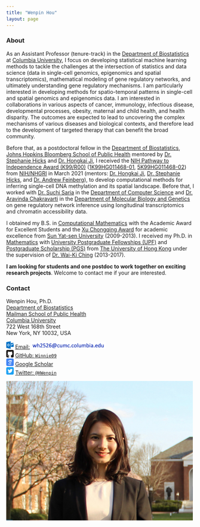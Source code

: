 ```yaml
---
title: "Wenpin Hou"
layout: page
---
```



### About


As an Assistant Professor (tenure-track) in the [Department of Biostatistics](https://www.publichealth.columbia.edu/academics/departments/biostatistics) at [Columbia University](https://www.columbia.edu/), I focus on developing statistical machine learning methods to tackle the challenges at the intersection of statistics and data science (data in single-cell genomics, epigenomics and spatial transcriptomics), mathematical modeling of gene regulatory networks, and ultimately understanding gene regulatory mechanisms. I am particularly interested in developing methods for spatio-temporal patterns in single-cell and spatial genomics and epigenomics data.  I am interested in collaborations in various aspects of cancer, immunology, infectious disease, developmental processes, obesity, maternal and child health, and health disparity.  The outcomes are expected to lead to uncovering the complex mechanisms of various diseases and biological contexts, and therefore lead to the development of targeted therapy that can benefit the broad community.

Before that, as a postdoctoral fellow in the [Department of Biostatistics](https://www.jhsph.edu/departments/biostatistics/), [Johns Hopkins Bloomberg School of Public Health](https://www.jhsph.edu/) mentored by [Dr. Stephanie Hicks](https://www.stephaniehicks.com/) and [Dr. Hongkai Ji](http://www.biostat.jhsph.edu/~hji/), 
I received the [NIH Pathway to Independence Award (K99/R00)](https://grants.nih.gov/grants/guide/pa-files/PA-20-188.html) ([1K99HG011468-01](https://reporter.nih.gov/search/cHJfn5jyOUy-E1JZ1vBQlg/project-details/10104023), [5K99HG011468-02](https://reporter.nih.gov/search/cHJfn5jyOUy-E1JZ1vBQlg/project-details/10378488)) from [NIH/NHGRI](https://www.genome.gov/) in March 2021 (mentors: [Dr. Hongkai Ji](http://www.biostat.jhsph.edu/~hji/), [Dr. Stephanie Hicks](https://www.stephaniehicks.com/), and [Dr. Andrew Feinberg](https://www.hopkinsmedicine.org/profiles/details/andrew-feinberg-1)), to develop computational methods for inferring single-cell DNA methylation and its spatial landscape.
Before that, I worked with [Dr. Suchi Saria](https://suchisaria.jhu.edu/) in the [Department of Computer Science](https://www.cs.jhu.edu/) and [Dr. Aravinda Chakravarti](https://aravindachakravartilab.org/) in the [Department of Molecular Biology and Genetics](https://mbg.jhmi.edu/) on gene regulatory network inference using longitudinal transcriptomics and chromatin accessibility data. 

I obtained my B.S. in [Computational Mathematics](http://math.sysu.edu.cn/) with the Academic Award for Excellent Students and the [Xu Chongqing
Award](http://edf.edaao.sysu.edu.cn/jzmx/jz03/cgzs02/index.htm) for academic excellence from [Sun Yat-sen University](http://www.sysu.edu.cn/2012/en/index.htm) (2009-2013).
I received my Ph.D. in [Mathematics](https://hkumath.hku.hk/web/index.php) with [University Postgraduate Fellowships (UPF)](https://gradsch.hku.hk/gradsch/prospective-students/scholarship-funding-and-fees) and [Postgraduate Scholarship (PGS)](https://gradsch.hku.hk/gradsch/prospective-students/scholarship-funding-and-fees) from [The University of Hong Kong](https://www.hku.hk/) under the supervision of [Dr. Wai-Ki Ching](https://hkumath.hku.hk/~wkc/) (2013-2017).


**I am looking for students and one postdoc to work together on exciting research projects**. Welcome to contact me if your are interested. 

### Contact

<div class="row-fluid" markdown="1">
<div class="span6" markdown="1">

Wenpin Hou, Ph.D. <br/>
[Department of Biostatistics](https://www.publichealth.columbia.edu/academics/departments/biostatistics) <br/>
[Mailman School of Public Health](https://www.publichealth.columbia.edu/) <br/>
[Columbia University](https://www.columbia.edu/) <br/>
722 West 168th Street <br/>
New York, NY 10032, USA


<img src="images/envelope.svg" alt="Email logo" width="20"> [Email:]() <img src="images/email_address.png" alt="Email address" width="200"> <br/>
<img src="images/github.svg" alt="GitHub logo" width="20"> [GitHub: `Winnie09`](https://github.com/Winnie09) <br/>
<img src="images/scholar.svg" alt="Google Scholar logo" width="20"> [Google Scholar](https://scholar.google.com.hk/citations?user=1wVQpBUAAAAJ&hl=en) <br/>
<img src="images/twitter.svg" alt="Twitter logo" width="20"> [Twitter: `@HWenpin`](https://twitter.com/HWenpin)

</div>
<div class="span3" markdown="1">

<img src="images/wenpin.png" alt="Wenpin Hou photo" width="500">

</div>
</div>



